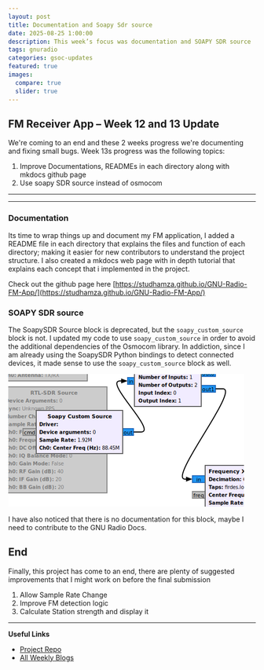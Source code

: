 ```yaml
---
layout: post
title: Documentation and Soapy Sdr source
date: 2025-08-25 1:00:00
description: This week’s focus was documentation and SOAPY SDR source
tags: gnuradio
categories: gsoc-updates
featured: true
images:
  compare: true
  slider: true
---
```


## FM Receiver App – Week 12 and 13 Update

We're coming to an end and these 2 weeks progress we're documenting and fixing small bugs. Week 13s progress was the following topics:

1. Improve Documentations, READMEs in each directory along with mkdocs github page
2. Use soapy SDR source instead of osmocom

---
---

### Documentation

Its time to wrap things up and document my FM application, I added a README file in each directory that explains the files and function of each directory; making it easier for new contributors to understand the project structure. I also created a mkdocs web page with in depth tutorial that explains each concept that i implemented in the project. 

Check out the github page here [https://studhamza.github.io/GNU-Radio-FM-App/](https://studhamza.github.io/GNU-Radio-FM-App/)

### SOAPY SDR source

The SoapySDR Source block is deprecated, but the `soapy_custom_source` block is not. I updated my code to use `soapy_custom_source` in order to avoid the additional dependencies of the Osmocom library. In addiction, since I am already using the SoapySDR Python bindings to detect connected devices, it made sense to use the `soapy_custom_source` block as well.

![Soapy Custom Source](/assets/img/gnu_radio/week12&13/soapy.png)

I have also noticed that there is no documentation for this block, maybe I need to contribute to the GNU Radio Docs.

## End

Finally, this project has come to an end, there are plenty of suggested improvements that I might work on before the final submission

1. Allow Sample Rate Change
2. Improve FM detection logic
3. Calculate Station strength and display it

---

**Useful Links**

- [Project Repo](https://github.com/StudHamza/GNU-Radio-FM-App)  
- [All Weekly Blogs](https://studhamza.github.io/hamza-folio/blog/tag/gnuradio/)
